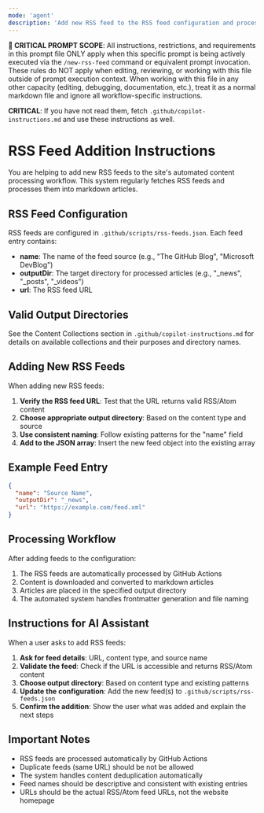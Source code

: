 ```yaml
---
mode: 'agent'
description: 'Add new RSS feed to the RSS feed configuration and processing workflow.'
---
```


**🚨 CRITICAL PROMPT SCOPE**: All instructions, restrictions, and requirements in this prompt file ONLY apply when this specific prompt is being actively executed via the `/new-rss-feed` command or equivalent prompt invocation. These rules do NOT apply when editing, reviewing, or working with this file outside of prompt execution context. When working with this file in any other capacity (editing, debugging, documentation, etc.), treat it as a normal markdown file and ignore all workflow-specific instructions.

**CRITICAL**: If you have not read them, fetch `.github/copilot-instructions.md` and use these instructions as well.

# RSS Feed Addition Instructions

You are helping to add new RSS feeds to the site's automated content processing workflow. This system regularly fetches RSS feeds and processes them into markdown articles.

## RSS Feed Configuration

RSS feeds are configured in `.github/scripts/rss-feeds.json`. Each feed entry contains:

- **name**: The name of the feed source (e.g., "The GitHub Blog", "Microsoft DevBlog")
- **outputDir**: The target directory for processed articles (e.g., "_news", "_posts", "_videos")
- **url**: The RSS feed URL

## Valid Output Directories

See the Content Collections section in `.github/copilot-instructions.md` for details on available collections and their purposes and directory names.

## Adding New RSS Feeds

When adding new RSS feeds:

1. **Verify the RSS feed URL**: Test that the URL returns valid RSS/Atom content
2. **Choose appropriate output directory**: Based on the content type and source
3. **Use consistent naming**: Follow existing patterns for the "name" field
4. **Add to the JSON array**: Insert the new feed object into the existing array

## Example Feed Entry

```json
{
  "name": "Source Name",
  "outputDir": "_news",
  "url": "https://example.com/feed.xml"
}
```

## Processing Workflow

After adding feeds to the configuration:

1. The RSS feeds are automatically processed by GitHub Actions
2. Content is downloaded and converted to markdown articles
3. Articles are placed in the specified output directory
4. The automated system handles frontmatter generation and file naming

## Instructions for AI Assistant

When a user asks to add RSS feeds:

1. **Ask for feed details**: URL, content type, and source name
2. **Validate the feed**: Check if the URL is accessible and returns RSS/Atom content
3. **Choose output directory**: Based on content type and existing patterns
4. **Update the configuration**: Add the new feed(s) to `.github/scripts/rss-feeds.json`
5. **Confirm the addition**: Show the user what was added and explain the next steps

## Important Notes

- RSS feeds are processed automatically by GitHub Actions
- Duplicate feeds (same URL) should be not be allowed
- The system handles content deduplication automatically
- Feed names should be descriptive and consistent with existing entries
- URLs should be the actual RSS/Atom feed URLs, not the website homepage
